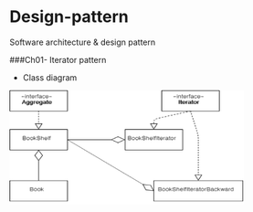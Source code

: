 # Design-pattern
Software architecture &amp; design pattern

###Ch01- Iterator pattern
* Class diagram
<img src="/images/Iterator_UML.png" width="410" height="200">
